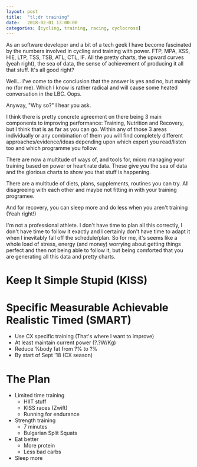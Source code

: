 ```yaml
---
layout: post
title:  "tl;dr training"
date:   2018-02-01 13:00:00
categories: [cycling, training, racing, cyclocross]
---
```


As an software developer and a bit of a tech geek I have become fascinated by the numbers involved in cycling and training with power. FTP, MPA, XSS, HIE, LTP, TSS, TSB, ATL, CTL, IF. All the pretty charts, the upward curves (yeah right), the sea of data, the sense of achievement of producing it all that stuff. It's all good right?

Well... I've come to the conclusion that the answer is yes and no, but mainly no (for me). Which I know is rather radical and will cause some heated conversation in the LBC. Oops.

Anyway, "Why so?" I hear you ask.

I think there is pretty concrete agreement on there being 3 main components to improving performance: Training, Nutrition and Recovery, but I think that is as far as you can go. Within any of those 3 areas individually or any combination of them you will find completely different approaches/evidence/ideas depending upon which expert you read/listen too and which programme you follow.

There are now a multitude of ways of, and tools for, micro managing your training based on power or heart rate data. These give you the sea of data and the glorious charts to show you that stuff is happening.

There are a multitude of diets, plans, supplements, routines you can try. All disagreeing with each other and maybe not fitting in with your training programee.

And for recovery, you can sleep more and do less when you aren't training (Yeah right!)

I'm not a professional athlete. I don't have time to plan all this correctly, I don't have time to follow it exactly and I certainly don't have time to adapt it when I inevitably fall off the schedule/plan. So for me, it's seems like a whole load of stress, energy (and money) worrying about getting things perfect and then not being able to follow it, but being comforted that you are generating all this data and pretty charts.

# Keep It Simple Stupid (KISS)

# Specific Measurable Achievable Realistic Timed (SMART)
* Use CX specific training (That's where I want to improve)
* At least maintain current power (?.?W/Kg)
* Reduce %body fat from ?% to ?%
* By start of Sept '18 (CX season)

# The Plan
* Limited time training
  * HIIT stuff
  * KISS races (Zwift)
  * Running for endurance
* Strength training
  * 7 minutes
  * Bulgarian Split Squats 
* Eat better
  * More protein
  * Less bad carbs
* Sleep more
